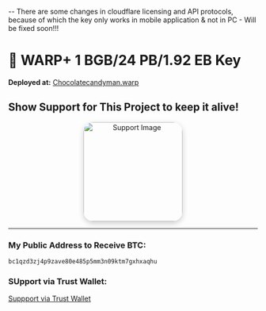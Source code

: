 -- There are some changes in cloudflare licensing and API protocols, because of which the key only works in mobile application & not in PC - Will be fixed soon!!! 

# 🌟 WARP+ 1 BGB/24 PB/1.92 EB Key 

**Deployed at:** [Chocolatecandyman.warp](https://warp.chocolatecandymangithub.workers.dev/)


## Show Support for This Project to keep it alive!

<div align="center">
  <img src="https://github.com/user-attachments/assets/0fb541ed-5eb9-48c6-b2c4-b936d65ab26e" alt="Support Image" width="200" style="border-radius: 20px; box-shadow: 0px 4px 12px rgba(0,0,0,0.2);" />
</div>

---

###  My Public Address to Receive BTC: 
`bc1qzd3zj4p9zave80e485p5mm3n09ktm7gxhxaqhu`

###  SUpport via Trust Wallet:
[Suppport via Trust Wallet](https://link.trustwallet.com/send?coin=0&address=bc1qzd3zj4p9zave80e485p5mm3n09ktm7gxhxaqhu)

